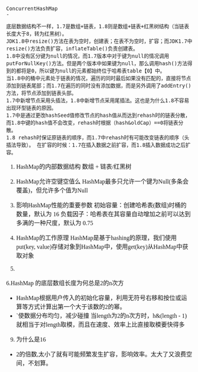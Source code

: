 <font face="Simsun" size=3>

~~~
ConcurrentHashMap
- 
~~~


~~~
底层数据结构不一样，1.7是数组+链表，1.8则是数组+链表+红黑树结构（当链表长度大于8，转为红黑树）。
JDK1.8中resize()方法在表为空时，创建表；在表不为空时，扩容；而JDK1.7中resize()方法负责扩容，inflateTable()负责创建表。
1.8中没有区分键为null的情况，而1.7版本中对于键为null的情况调用putForNullKey()方法。但是两个版本中如果键为null，那么调用hash()方法得到的都将是0，所以键为null的元素都始终位于哈希表table【0】中。
当1.8中的桶中元素处于链表的情况，遍历的同时最后如果没有匹配的，直接将节点添加到链表尾部；而1.7在遍历的同时没有添加数据，而是另外调用了addEntry()方法，将节点添加到链表头部。
1.7中新增节点采用头插法，1.8中新增节点采用尾插法。这也是为什么1.8不容易出现环型链表的原因。
1.7中是通过更改hashSeed值修改节点的hash值从而达到rehash时的链表分散，而1.8中键的hash值不会改变，rehash时根据（hash&oldCap）==0将链表分散。
1.8 rehash时保证原链表的顺序，而1.7中rehash时有可能改变链表的顺序（头插法导致）。 在扩容的时候：1.7在插入数据之前扩容，而1.8插入数据成功之后扩容。
~~~

1. HashMap的内部数据结构
   数组 + 链表/红黑树

2. HashMap允许空键空值么
   HashMap最多只允许一个键为Null(多条会覆盖)，但允许多个值为Null

3. 影响HashMap性能的重要参数
   初始容量：创建哈希表(数组)时桶的数量，默认为 16
   负载因子：哈希表在其容量自动增加之前可以达到多满的一种尺度，默认为 0.75

4. HashMap的工作原理
   HashMap是基于hashing的原理，我们使用put(key, value)存储对象到HashMap中，使用get(key)从HashMap中获取对象

5. 

6.HashMap 的底层数组长度为何总是2的n次方
- HashMap根据用户传入的初始化容量，利用无符号右移和按位或运算等方式计算出第一个大于该数的2的幂。
- `使数据分布均匀，减少碰撞
当length为2的n次方时，h&(length - 1) 就相当于对length取模，而且在速度、效率上比直接取模要快得多

9. 为什么是16
- 2的倍数,太小了就有可能频繁发生扩容，影响效率。太大了又浪费空间，不划算。


</font>